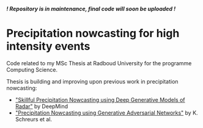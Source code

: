 ***! Repository is in maintenance, final code will soon be uploaded !***

# Precipitation nowcasting for high intensity events

Code related to my MSc Thesis at Radboud University for the programme Computing Science. 

Thesis is building and improving upon previous work in precipitation nowcasting:
- ["Skillful Precipitation Nowcasting using Deep Generative Models of Radar"](https://github.com/deepmind/deepmind-research/tree/master/nowcasting) by DeepMind
- ["Precipitation Nowcasting using Generative Adversarial Networks"](https://github.com/KoertS/precipitation-nowcasting-using-GANs) by K. Schreurs et al.
